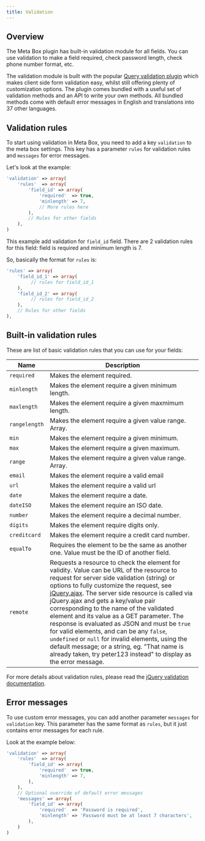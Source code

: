 ```yaml
---
title: Validation
---
```


## Overview

The Meta Box plugin has built-in validation module for all fields. You can use validation to make a field required, check password length, check phone number format, etc.

The validation module is built with the popular [Query validation plugin](https://jqueryvalidation.org/) which makes client side form validation easy, whilst still offering plenty of customization options. The plugin comes bundled with a useful set of validation methods and an API to write your own methods. All bundled methods come with default error messages in English and translations into 37 other languages.

## Validation rules

To start using validation in Meta Box, you need to add a key `validation` to the meta box settings. This key has a parameter `rules` for validation rules and `messages` for error messages.

Let's look at the example:

```php
'validation' => array(
    'rules'  => array(
        'field_id' => array(
            'required'  => true,
            'minlength' => 7,
            // More rules here
        ),
        // Rules for other fields
    ),
)
```

This example add validation for `field_id` field. There are 2 validation rules for this field: field is required and minimum length is 7.

So, basically the format for `rules` is:

```php
'rules' => array(
    'field_id_1' => array(
         // rules for field_id_1
    ),
    'field_id_2' => array(
         // rules for field_id_2
    ),
    // Rules for other fields
),
```

## Built-in validation rules

These are list of basic validation rules that you can use for your fields:

Name|Description
---|---
`required` | Makes the element required.
`minlength` | Makes the element require a given minimum length.
`maxlength` | Makes the element require a given maxmimum length.
`rangelength` | Makes the element require a given value range. Array.
`min` | Makes the element require a given minimum.
`max` | Makes the element require a given maximum.
`range` | Makes the element require a given value range. Array.
`email` | Makes the element require a valid email
`url` | Makes the element require a valid url
`date` | Makes the element require a date.
`dateISO` | Makes the element require an ISO date.
`number` | Makes the element require a decimal number.
`digits` | Makes the element require digits only.
`creditcard` | Makes the element require a credit card number.
`equalTo` | Requires the element to be the same as another one. Value must be the ID of another field.
`remote` | Requests a resource to check the element for validity. Value can be URL of the resource to request for server side validation (string) or options to fully customize the request, see [jQuery.ajax](https://api.jquery.com/jQuery.ajax). The server side resource is called via jQuery.ajax and gets a key/value pair corresponding to the name of the validated element and its value as a GET parameter. The response is evaluated as JSON and must be `true` for valid elements, and can be any `false`, `undefined` or `null` for invalid elements, using the default message; or a string, eg. "That name is already taken, try peter123 instead" to display as the error message.

For more details about validation rules, please read the [jQuery validation documentation](https://jqueryvalidation.org/documentation/).

## Error messages

To use custom error messages, you can add another parameter `messages` for `validation` key. This parameter has the same format as `rules`, but it just contains error messages for each rule.

Look at the example below:

```php
'validation' => array(
    'rules'  => array(
        'field_id' => array(
            'required'  => true,
            'minlength' => 7,
        ),
    ),
    // Optional override of default error messages
    'messages' => array(
        'field_id' => array(
            'required'  => 'Password is required',
            'minlength' => 'Password must be at least 7 characters',
        ),
    )
)
```